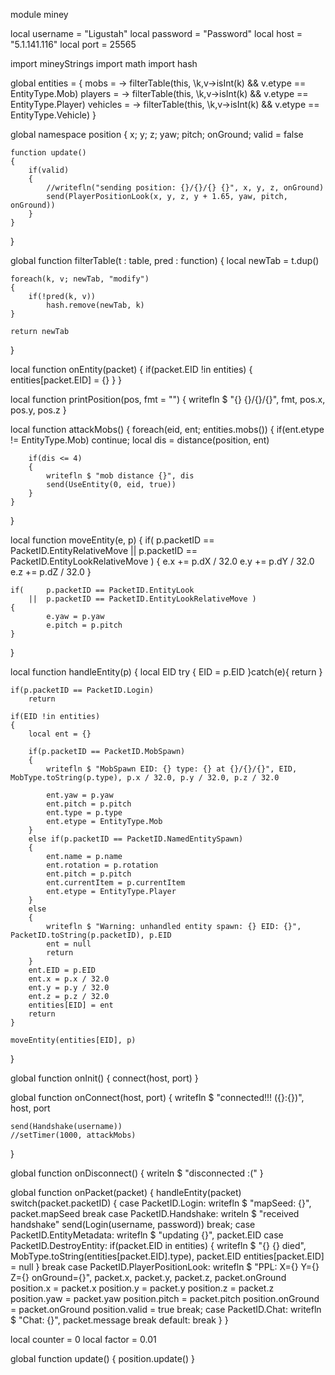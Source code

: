 module miney

local username = "Ligustah"
local password = "Password"
local host = "5.1.141.116"
local port = 25565

import mineyStrings
import math
import hash

global entities = 
{
	mobs =    \-> filterTable(this, \k,v->isInt(k) && v.etype == EntityType.Mob)
	players =  \-> filterTable(this, \k,v->isInt(k) && v.etype == EntityType.Player)
	vehicles =  \-> filterTable(this, \k,v->isInt(k) && v.etype == EntityType.Vehicle)
}

global namespace position
{
	x; y; z; yaw; pitch; onGround; valid = false
	
	function update()
	{
		if(valid)
		{
			//writefln("sending position: {}/{}/{} {}", x, y, z, onGround)
			send(PlayerPositionLook(x, y, z, y + 1.65, yaw, pitch, onGround))
		}
	}
}

global function filterTable(t : table, pred : function)
{
	local newTab = t.dup()
	
	foreach(k, v; newTab, "modify")
	{
		if(!pred(k, v))
			hash.remove(newTab, k)
	}
	
	return newTab
}

local function onEntity(packet)
{
	if(packet.EID !in entities)
	{
		entities[packet.EID] = {}
	}
}

local function printPosition(pos, fmt = "")
{
	writefln $ "{} {}/{}/{}", fmt, pos.x, pos.y, pos.z
}

local function attackMobs()
{
	foreach(eid, ent; entities.mobs())
	{
		if(ent.etype != EntityType.Mob)
			continue;
		local dis = distance(position, ent)
		
		if(dis <= 4)
		{
			writefln $ "mob distance {}", dis
			send(UseEntity(0, eid, true))
		}
	}
}

local function moveEntity(e, p)
{
	if(		p.packetID == PacketID.EntityRelativeMove
		||	p.packetID == PacketID.EntityLookRelativeMove )
	{
		e.x += p.dX / 32.0
		e.y += p.dY / 32.0
		e.z += p.dZ / 32.0
	}
	
	if(		p.packetID == PacketID.EntityLook
		||	p.packetID == PacketID.EntityLookRelativeMove )
	{
			e.yaw = p.yaw
			e.pitch = p.pitch
	}
}

local function handleEntity(p)
{
	local EID
	try
	{
		EID = p.EID
	}catch(e){ return }
	
	if(p.packetID == PacketID.Login)
		return
	
	if(EID !in entities)
	{
		local ent = {}
		
		if(p.packetID == PacketID.MobSpawn)
		{
			writefln $ "MobSpawn EID: {} type: {} at {}/{}/{}", EID, MobType.toString(p.type), p.x / 32.0, p.y / 32.0, p.z / 32.0

			ent.yaw = p.yaw
			ent.pitch = p.pitch
			ent.type = p.type
			ent.etype = EntityType.Mob
		}
		else if(p.packetID == PacketID.NamedEntitySpawn)
		{
			ent.name = p.name
			ent.rotation = p.rotation
			ent.pitch = p.pitch
			ent.currentItem = p.currentItem
			ent.etype = EntityType.Player
		}
		else
		{
			writefln $ "Warning: unhandled entity spawn: {} EID: {}", PacketID.toString(p.packetID), p.EID
			ent = null
			return
		}
		ent.EID = p.EID
		ent.x = p.x / 32.0
		ent.y = p.y / 32.0
		ent.z = p.z	/ 32.0
		entities[EID] = ent
		return
	}
	
	moveEntity(entities[EID], p)

}

global function onInit()
{
	connect(host, port)
}

global function onConnect(host, port)
{
	writefln $ "connected!!! ({}:{})", host, port
	
	send(Handshake(username))
	//setTimer(1000, attackMobs)
}

global function onDisconnect()
{
	writeln $ "disconnected :("
}

global function onPacket(packet)
{
	handleEntity(packet)
	switch(packet.packetID)
	{
		case PacketID.Login:
			writefln $ "mapSeed: {}", packet.mapSeed
			break
		case PacketID.Handshake:
			writeln $ "received handshake"
			send(Login(username, password))
			break;
		case PacketID.EntityMetadata:
			writefln $ "updating {}", packet.EID
		case PacketID.DestroyEntity:
			if(packet.EID in entities)
			{
				writefln $ "{} {} died", MobType.toString(entities[packet.EID].type), packet.EID
				entities[packet.EID] = null
			}
			break
		case PacketID.PlayerPositionLook:
			writefln $ "PPL: X={} Y={} Z={} onGround={}", packet.x, packet.y, packet.z, packet.onGround
			position.x = packet.x
			position.y = packet.y
			position.z = packet.z
			position.yaw = packet.yaw
			position.pitch = packet.pitch
			position.onGround = packet.onGround
			position.valid = true
			break;
		case PacketID.Chat:
			writefln $ "Chat: {}", packet.message
			break
		default:
			break
	}
}

local counter = 0
local factor = 0.01

global function update()
{
	position.update()
}